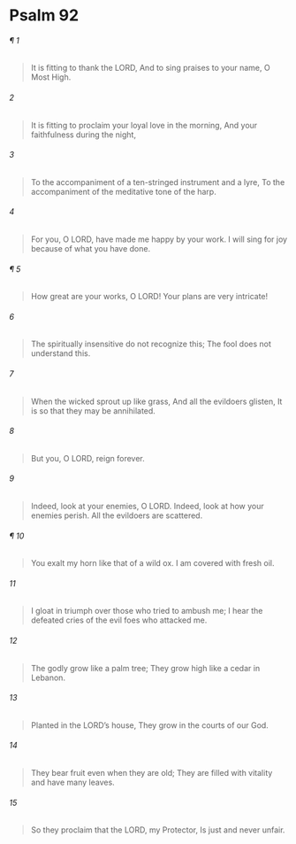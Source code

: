 # Psalm 92
###### ¶ 1
> It is fitting to thank the LORD,
> And to sing praises to your name, O Most High.
###### 2
> It is fitting to proclaim your loyal love in the morning,
> And your faithfulness during the night,
###### 3
> To the accompaniment of a ten-stringed instrument and a lyre,
> To the accompaniment of the meditative tone of the harp.
###### 4
> For you, O LORD, have made me happy by your work.
> I will sing for joy because of what you have done.
###### ¶ 5
> How great are your works, O LORD!
> Your plans are very intricate!
###### 6
> The spiritually insensitive do not recognize this;
> The fool does not understand this.
###### 7
> When the wicked sprout up like grass,
> And all the evildoers glisten,
> It is so that they may be annihilated.
###### 8
> But you, O LORD, reign forever.
###### 9
> Indeed, look at your enemies, O LORD.
> Indeed, look at how your enemies perish.
> All the evildoers are scattered.
###### ¶ 10
> You exalt my horn like that of a wild ox.
> I am covered with fresh oil.
###### 11
> I gloat in triumph over those who tried to ambush me;
> I hear the defeated cries of the evil foes who attacked me.
###### 12
> The godly grow like a palm tree;
> They grow high like a cedar in Lebanon.
###### 13
> Planted in the LORD’s house,
> They grow in the courts of our God.
###### 14
> They bear fruit even when they are old;
> They are filled with vitality and have many leaves.
###### 15
> So they proclaim that the LORD, my Protector,
> Is just and never unfair.

